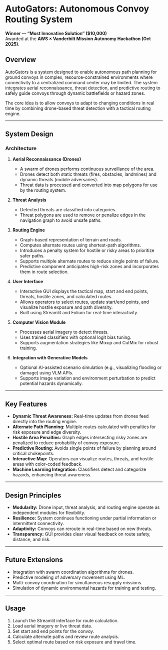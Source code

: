 # AutoGators: Autonomous Convoy Routing System

**Winner — “Most Innovative Solution” ($10,000)**  
Awarded at the **AWS × Vanderbilt Mission Autonomy Hackathon (Oct 2025)**.  

## Overview

AutoGators is a system designed to enable autonomous path planning for ground convoys in complex, resource-constrained environments where connectivity to a centralized command center may be limited. The system integrates aerial reconnaissance, threat detection, and predictive routing to safely guide convoys through dynamic battlefields or hazard zones.

The core idea is to allow convoys to adapt to changing conditions in real time by combining drone-based threat detection with a tactical routing engine.

---

## System Design

### Architecture

1. **Aerial Reconnaissance (Drones)**
   - A swarm of drones performs continuous surveillance of the area.
   - Drones detect both static threats (fires, obstacles, landmines) and dynamic threats (mobile adversaries).
   - Threat data is processed and converted into map polygons for use by the routing system.

2. **Threat Analysis**
   - Detected threats are classified into categories.
   - Threat polygons are used to remove or penalize edges in the navigation graph to avoid unsafe paths.

3. **Routing Engine**
   - Graph-based representation of terrain and roads.
   - Computes alternate routes using shortest-path algorithms.
   - Introduces a penalty system for hostile or risky areas to prioritize safer paths.
   - Supports multiple alternate routes to reduce single points of failure.
   - Predictive component anticipates high-risk zones and incorporates them in route selection.

4. **User Interface**
   - Interactive GUI displays the tactical map, start and end points, threats, hostile zones, and calculated routes.
   - Allows operators to select routes, update start/end points, and visualize hostile exposure and path diversity.
   - Built using Streamlit and Folium for real-time interactivity.

5. **Computer Vision Module**
   - Processes aerial imagery to detect threats.
   - Uses trained classifiers with optional logit bias tuning.
   - Supports augmentation strategies like Mixup and CutMix for robust training.

6. **Integration with Generative Models**
   - Optional AI-assisted scenario simulation (e.g., visualizing flooding or damage) using VLM APIs.
   - Supports image variation and environment perturbation to predict potential hazards dynamically.

---

## Key Features

- **Dynamic Threat Awareness:** Real-time updates from drones feed directly into the routing engine.
- **Alternate Path Planning:** Multiple routes calculated with penalties for risk exposure and edge diversity.
- **Hostile Area Penalties:** Graph edges intersecting risky zones are penalized to reduce probability of convoy exposure.
- **Predictive Routing:** Avoids single points of failure by planning around critical chokepoints.
- **Interactive Map:** Operators can visualize routes, threats, and hostile areas with color-coded feedback.
- **Machine Learning Integration:** Classifiers detect and categorize hazards, enhancing threat awareness.

---

## Design Principles

- **Modularity:** Drone input, threat analysis, and routing engine operate as independent modules for flexibility.
- **Resilience:** System continues functioning under partial information or intermittent connectivity.
- **Adaptivity:** Convoys can reroute in real-time based on new threats.
- **Transparency:** GUI provides clear visual feedback on route safety, distance, and risk.

---

## Future Extensions

- Integration with swarm coordination algorithms for drones.
- Predictive modeling of adversary movement using ML.
- Multi-convoy coordination for simultaneous resupply missions.
- Simulation of dynamic environmental hazards for training and testing.

---

## Usage

1. Launch the Streamlit interface for route calculation.
2. Load aerial imagery or live threat data.
3. Set start and end points for the convoy.
4. Calculate alternate paths and review route analysis.
5. Select optimal route based on risk exposure and travel time.

